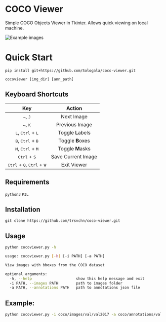# COCO Viewer

Simple COCO Objects Viewer in Tkinter. Allows quick viewing on local machine.

![Example images](assets/img1.png)

# Quick Start
```shell
pip install git+https://github.com/Sologala/coco-viewer.git

cocoviewer [img_dir] [ann_path]
```

## Keyboard Shortcuts

| Key | Action |
|:-:|:-:|
| <kbd>→</kbd>, <kbd>J</kbd> | Next Image |
| <kbd>←</kbd>, <kbd>K</kbd> | Previous Image |
| <kbd>L</kbd>, <kbd>Ctrl</kbd> + <kbd>L</kbd> | Toggle **L**abels |
| <kbd>B</kbd>, <kbd>Ctrl</kbd> + <kbd>B</kbd> | Toggle **B**oxes |
| <kbd>M</kbd>, <kbd>Ctrl</kbd> + <kbd>M</kbd> | Toggle **M**asks |
| <kbd>Ctrl</kbd> + <kbd>S</kbd> | Save Current Image |
| <kbd>Ctrl</kbd> + <kbd>Q</kbd>, <kbd>Ctrl</kbd> + <kbd>W</kbd> | Exit Viewer |

## Requirements
`python3` `PIL`

## Installation

```
git clone https://github.com/trsvchn/coco-viewer.git
```

## Usage

```bash
python cocoviewer.py -h

usage: cocoviewer.py [-h] [-i PATH] [-a PATH]

View images with bboxes from the COCO dataset

optional arguments:
  -h, --help                    show this help message and exit
  -i PATH, --images PATH        path to images folder
  -a PATH, --annotations PATH   path to annotations json file
```

## Example:

```bash
python cocoviewer.py -i coco/images/val/val2017 -a coco/annotations/val/instances_val2017.json
```
